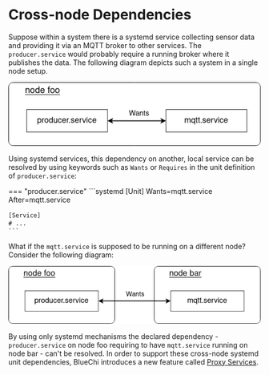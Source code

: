 <!-- markdownlint-disable-file MD010 MD013 MD014 MD024 MD046 -->
# Cross-node Dependencies

Suppose within a system there is a systemd service collecting sensor data and providing it via an MQTT broker to other services. The `producer.service` would probably require a running broker where it publishes the data. The following diagram depicts such a system in a single node setup.

![structure](../img/bluechi_proxy_service_single_node.png)

Using systemd services, this dependency on another, local service can be resolved by using keywords such as `Wants` or `Requires` in the unit definition of `producer.service`:

=== "producer.service"
    ```systemd
    [Unit]
    Wants=mqtt.service
    After=mqtt.service

    [Service]
    # ...
    ```

What if the `mqtt.service` is supposed to be running on a different node? Consider the following diagram:

![structure](../img/bluechi_proxy_service_multi_node.png)

By using only systemd mechanisms the declared dependency - `producer.service` on node foo requiring to have `mqtt.service` running on node bar - can't be resolved. In order to support these cross-node systemd unit dependencies, BlueChi introduces a new feature called [Proxy Services](./proxy_services.md).
